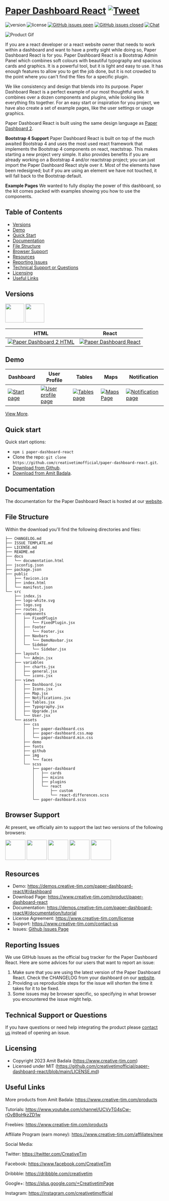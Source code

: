 # [Paper Dashboard React](https://demos.creative-tim.com/paper-dashboard-react/#/dashboard) [![Tweet](https://img.shields.io/twitter/url/http/shields.io.svg?style=social&logo=twitter)](https://twitter.com/intent/tweet?url=https%3A%2F%2Fdemos.creative-tim.com%2Fpaper-dashboard-react%2F%23%2Fdashboard&text=Paper%20Dashboard%20React%20by%20Creative%20Tim%20%7C%20Free%20React%20Admin%20Template&original_referer=https%3A%2F%2Fdemos.creative-tim.com%2Fpaper-dashboard-react%2F&via=creativetim&hashtags=react%2Ccreativetim%2Cpaper%2Cdashboard%2Cbootstrap%2Creactstrap%2Creactjs)

![version](https://img.shields.io/badge/version-1.3.2-blue.svg) ![license](https://img.shields.io/badge/license-MIT-blue.svg) [![GitHub issues open](https://img.shields.io/github/issues/creativetimofficial/paper-dashboard-react.svg?maxAge=2592000)]() [![GitHub issues closed](https://img.shields.io/github/issues-closed-raw/creativetimofficial/paper-dashboard-react.svg?maxAge=2592000)]() [![Chat](https://img.shields.io/badge/chat-on%20discord-7289da.svg)](https://discord.gg/E4aHAQy)

![Product Gif](./src/assets/github/paper-dashboard-react.gif)

If you are a react developer or a react website owner that needs to work within a dashboard and want to have a pretty sight while doing so, Paper Dashboard React is for you. Paper Dashboard React is a Bootstrap Admin Panel which combines soft colours with beautiful typography and spacious cards and graphics. It is a powerful tool, but it is light and easy to use. It has enough features to allow you to get the job done, but it is not crowded to the point where you can't find the files for a specific plugin.

We like consistency and design that blends into its purpose. Paper Dashboard React is a perfect example of our most thoughtful work. It combines over a dozen components and plugins, while looking like everything fits together. For an easy start or inspiration for you project, we have also create a set of example pages, like the user settings or usage graphics.

Paper Dashboard React is built using the same design language as [Paper Dashboard 2](https://www.creative-tim.com/product/paper-dashboard-2).

**Bootstrap 4 Support** Paper Dashboard React is built on top of the much awaited Bootstrap 4 and uses the most used react framework that implements the Bootstrap 4 components on react, reactstrap. This makes starting a new project very simple. It also provides benefits if you are already working on a Bootstrap 4 and/or reactstrap project; you can just import the Paper Dashboard React style over it. Most of the elements have been redesigned; but if you are using an element we have not touched, it will fall back to the Bootstrap default.

**Example Pages** We wanted to fully display the power of this dashboard, so the kit comes packed with examples showing you how to use the components.

## Table of Contents

- [Versions](#versions)
- [Demo](#demo)
- [Quick Start](#quick-start)
- [Documentation](#documentation)
- [File Structure](#file-structure)
- [Browser Support](#browser-support)
- [Resources](#resources)
- [Reporting Issues](#reporting-issues)
- [Technical Support or Questions](#technical-support-or-questions)
- [Licensing](#licensing)
- [Useful Links](#useful-links)

## Versions

[<img src="https://s3.amazonaws.com/creativetim_bucket/github/html.png" width="60" height="60" />](https://www.creative-tim.com/product/paper-dashboard-2)
[<img src="https://s3.amazonaws.com/creativetim_bucket/github/react.svg" width="60" height="60" />](https://www.creative-tim.com/product/paper-dashboard-react)

| HTML                                                                                                                                                                     | React                                                                                                                                                                            |
| ------------------------------------------------------------------------------------------------------------------------------------------------------------------------ | -------------------------------------------------------------------------------------------------------------------------------------------------------------------------------- |
| [![Paper Dashboard 2 HTML](https://s3.amazonaws.com/creativetim_bucket/products/86/thumb/opt_pd2_thumbnail.jpg)](https://www.creative-tim.com/product/paper-dashboard-2) | [![Paper Dashboard React](https://s3.amazonaws.com/creativetim_bucket/products/98/thumb/opt_pd_react_thumbnail.jpg)](https://www.creative-tim.com/product/paper-dashboard-react) |

## Demo

| Dashboard                                                                                                                                       | User Profile                                                                                                                                      | Tables                                                                                                                                         | Maps                                                                                                                                 | Notification                                                                                                                                                   |
| ----------------------------------------------------------------------------------------------------------------------------------------------- | ------------------------------------------------------------------------------------------------------------------------------------------------- | ---------------------------------------------------------------------------------------------------------------------------------------------- | ------------------------------------------------------------------------------------------------------------------------------------ | -------------------------------------------------------------------------------------------------------------------------------------------------------------- |
| [![Start page](./src/assets/github/paper-dashboard-react-dashboard-page.png)](https://demos.creative-tim.com/paper-dashboard-react/#/dashboard) | [![User profile page](./src/assets/github/paper-dashboard-react-user-page.png)](https://demos.creative-tim.com/paper-dashboard-react/#/user-page) | [![Tables page ](./src/assets/github/paper-dashboard-react-table-page.png)](https://demos.creative-tim.com/paper-dashboard-react/#/table-list) | [![Maps Page](./src/assets/github/paper-dashboard-react-maps-page.png)](https://demos.creative-tim.com/paper-dashboard-react/#/maps) | [![Notification page](./src/assets/github/paper-dashboard-react-notifications-page.png)](https://demos.creative-tim.com/paper-dashboard-react/#/notifications) |

[View More](https://demos.creative-tim.com/paper-dashboard-react/#/dashboard).

## Quick start

Quick start options:

- `npm i paper-dashboard-react`
- Clone the repo: `git clone https://github.com/creativetimofficial/paper-dashboard-react.git`.
- [Download from Github](https://github.com/creativetimofficial/paper-dashboard-react/archive/main.zip).
- [Download from Amit Badala](https://www.creative-tim.com/product/paper-dashboard-react).

## Documentation

The documentation for the Paper Dashboard React is hosted at our [website](https://demos.creative-tim.com/paper-dashboard-react/#/documentation/tutorial).

## File Structure

Within the download you'll find the following directories and files:

```
├── CHANGELOG.md
├── ISSUE_TEMPLATE.md
├── LICENSE.md
├── README.md
├── docs
│   └── documentation.html
├── jsconfig.json
├── package.json
├── public
│   ├── favicon.ico
│   ├── index.html
│   └── manifest.json
└── src
    ├── index.js
    ├── logo-white.svg
    ├── logo.svg
    ├── routes.js
    ├── components
    │   ├── FixedPlugin
    │   │   └── FixedPlugin.jsx
    │   ├── Footer
    │   │   └── Footer.jsx
    │   ├── Navbars
    │   │   └── DemoNavbar.jsx
    │   └── Sidebar
    │       └── Sidebar.jsx
    ├── layouts
    │   └── Admin.jsx
    ├── variables
    │   ├── charts.jsx
    │   ├── general.jsx
    │   └── icons.jsx
    ├── views
    │   ├── Dashboard.jsx
    │   ├── Icons.jsx
    │   ├── Map.jsx
    │   ├── Notifications.jsx
    │   ├── Tables.jsx
    │   ├── Typography.jsx
    │   ├── Upgrade.jsx
    │   └── User.jsx
    └── assets
        ├── css
        │   ├── paper-dashboard.css
        │   ├── paper-dashboard.css.map
        │   └── paper-dashboard.min.css
        ├── demo
        ├── fonts
        ├── github
        ├── img
        │   └── faces
        └── scss
            ├── paper-dashboard
            │   ├── cards
            │   ├── mixins
            │   ├── plugins
            │   └── react
            │       ├── custom
            │       └── react-differences.scss
            └── paper-dashboard.scss
```

## Browser Support

At present, we officially aim to support the last two versions of the following browsers:

<img src="https://s3.amazonaws.com/creativetim_bucket/github/browser/chrome.png" width="64" height="64"> <img src="https://s3.amazonaws.com/creativetim_bucket/github/browser/firefox.png" width="64" height="64"> <img src="https://s3.amazonaws.com/creativetim_bucket/github/browser/edge.png" width="64" height="64"> <img src="https://s3.amazonaws.com/creativetim_bucket/github/browser/safari.png" width="64" height="64"> <img src="https://s3.amazonaws.com/creativetim_bucket/github/browser/opera.png" width="64" height="64">

## Resources

- Demo: https://demos.creative-tim.com/paper-dashboard-react/#/dashboard
- Download Page: https://www.creative-tim.com/product/paper-dashboard-react
- Documentation: https://demos.creative-tim.com/paper-dashboard-react/#/documentation/tutorial
- License Agreement: https://www.creative-tim.com/license
- Support: https://www.creative-tim.com/contact-us
- Issues: [Github Issues Page](https://github.com/creativetimofficial/paper-dashboard-react/issues)

## Reporting Issues

We use GitHub Issues as the official bug tracker for the Paper Dashboard React. Here are some advices for our users that want to report an issue:

1. Make sure that you are using the latest version of the Paper Dashboard React. Check the CHANGELOG from your dashboard on our [website](https://www.creative-tim.com/).
2. Providing us reproducible steps for the issue will shorten the time it takes for it to be fixed.
3. Some issues may be browser specific, so specifying in what browser you encountered the issue might help.

## Technical Support or Questions

If you have questions or need help integrating the product please [contact us](https://www.creative-tim.com/contact-us) instead of opening an issue.

## Licensing

- Copyright 2023 Amit Badala (https://www.creative-tim.com)
- Licensed under MIT (https://github.com/creativetimofficial/paper-dashboard-react/blob/main/LICENSE.md)

## Useful Links

More products from Amit Badala: <https://www.creative-tim.com/products>

Tutorials: <https://www.youtube.com/channel/UCVyTG4sCw-rOvB9oHkzZD1w>

Freebies: <https://www.creative-tim.com/products>

Affiliate Program (earn money): <https://www.creative-tim.com/affiliates/new>

Social Media:

Twitter: <https://twitter.com/CreativeTim>

Facebook: <https://www.facebook.com/CreativeTim>

Dribbble: <https://dribbble.com/creativetim>

Google+: <https://plus.google.com/+CreativetimPage>

Instagram: <https://instagram.com/creativetimofficial>
